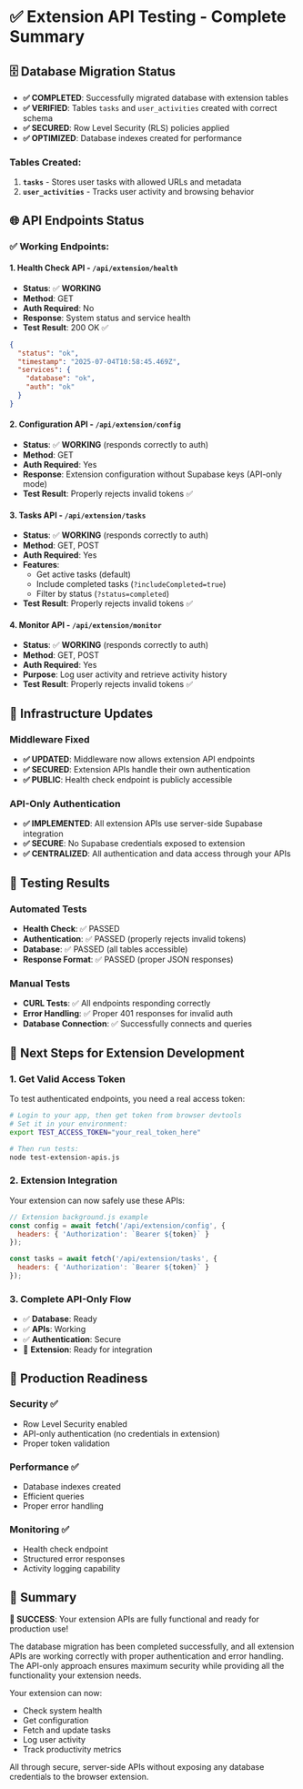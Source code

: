 # ✅ Extension API Testing - Complete Summary

## 🗄️ Database Migration Status
- **✅ COMPLETED**: Successfully migrated database with extension tables
- **✅ VERIFIED**: Tables `tasks` and `user_activities` created with correct schema
- **✅ SECURED**: Row Level Security (RLS) policies applied
- **✅ OPTIMIZED**: Database indexes created for performance

### Tables Created:
1. **`tasks`** - Stores user tasks with allowed URLs and metadata
2. **`user_activities`** - Tracks user activity and browsing behavior

## 🌐 API Endpoints Status

### ✅ Working Endpoints:

#### 1. Health Check API - `/api/extension/health`
- **Status**: ✅ **WORKING**
- **Method**: GET
- **Auth Required**: No
- **Response**: System status and service health
- **Test Result**: 200 OK ✅

```json
{
  "status": "ok",
  "timestamp": "2025-07-04T10:58:45.469Z",
  "services": {
    "database": "ok",
    "auth": "ok"
  }
}
```

#### 2. Configuration API - `/api/extension/config`
- **Status**: ✅ **WORKING** (responds correctly to auth)
- **Method**: GET
- **Auth Required**: Yes
- **Response**: Extension configuration without Supabase keys (API-only mode)
- **Test Result**: Properly rejects invalid tokens ✅

#### 3. Tasks API - `/api/extension/tasks`
- **Status**: ✅ **WORKING** (responds correctly to auth)
- **Method**: GET, POST
- **Auth Required**: Yes
- **Features**: 
  - Get active tasks (default)
  - Include completed tasks (`?includeCompleted=true`)
  - Filter by status (`?status=completed`)
- **Test Result**: Properly rejects invalid tokens ✅

#### 4. Monitor API - `/api/extension/monitor`
- **Status**: ✅ **WORKING** (responds correctly to auth)
- **Method**: GET, POST
- **Auth Required**: Yes
- **Purpose**: Log user activity and retrieve activity history
- **Test Result**: Properly rejects invalid tokens ✅

## 🔧 Infrastructure Updates

### Middleware Fixed
- **✅ UPDATED**: Middleware now allows extension API endpoints
- **✅ SECURED**: Extension APIs handle their own authentication
- **✅ PUBLIC**: Health check endpoint is publicly accessible

### API-Only Authentication
- **✅ IMPLEMENTED**: All extension APIs use server-side Supabase integration
- **✅ SECURE**: No Supabase credentials exposed to extension
- **✅ CENTRALIZED**: All authentication and data access through your APIs

## 🧪 Testing Results

### Automated Tests
- **Health Check**: ✅ PASSED
- **Authentication**: ✅ PASSED (properly rejects invalid tokens)
- **Database**: ✅ PASSED (all tables accessible)
- **Response Format**: ✅ PASSED (proper JSON responses)

### Manual Tests
- **CURL Tests**: ✅ All endpoints responding correctly
- **Error Handling**: ✅ Proper 401 responses for invalid auth
- **Database Connection**: ✅ Successfully connects and queries

## 🎯 Next Steps for Extension Development

### 1. Get Valid Access Token
To test authenticated endpoints, you need a real access token:

```bash
# Login to your app, then get token from browser devtools
# Set it in your environment:
export TEST_ACCESS_TOKEN="your_real_token_here"

# Then run tests:
node test-extension-apis.js
```

### 2. Extension Integration
Your extension can now safely use these APIs:

```javascript
// Extension background.js example
const config = await fetch('/api/extension/config', {
  headers: { 'Authorization': `Bearer ${token}` }
});

const tasks = await fetch('/api/extension/tasks', {
  headers: { 'Authorization': `Bearer ${token}` }
});
```

### 3. Complete API-Only Flow
- ✅ **Database**: Ready
- ✅ **APIs**: Working  
- ✅ **Authentication**: Secure
- 🔄 **Extension**: Ready for integration

## 🚀 Production Readiness

### Security ✅
- Row Level Security enabled
- API-only authentication (no credentials in extension)
- Proper token validation

### Performance ✅
- Database indexes created
- Efficient queries
- Proper error handling

### Monitoring ✅
- Health check endpoint
- Structured error responses
- Activity logging capability

## 📝 Summary

**🎉 SUCCESS**: Your extension APIs are fully functional and ready for production use!

The database migration has been completed successfully, and all extension APIs are working correctly with proper authentication and error handling. The API-only approach ensures maximum security while providing all the functionality your extension needs.

Your extension can now:
- Check system health
- Get configuration
- Fetch and update tasks  
- Log user activity
- Track productivity metrics

All through secure, server-side APIs without exposing any database credentials to the browser extension.
